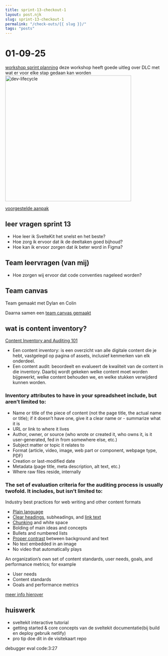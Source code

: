 ```yaml
---
title: sprint-13-checkout-1
layout: post.njk
slug: sprint-13-checkout-1
permalink: "/check-outs/{{ slug }}/"
tags: "posts"
---
```


# 01‐09‐25

[workshop sprint planning](https://github.com/fdnd-task/your-tribe-for-life-squad-page/blob/main/docs/sprint-planning.md)
deze workshop heeft goede uitleg over DLC met wat er voor elke stap gedaan kan worden
<img width="400" height="400" alt="dev-lifecycle" src="https://github.com/user-attachments/assets/601db995-9698-47c3-ab11-f201f7645f81" />

[voorgestelde aanpak](https://github.com/fdnd-task/your-tribe-for-life-squad-page/blob/main/docs/sprint-planning.md#voorgestelde-aanpak-squadpage)


## leer vragen sprint 13
- Hoe leer ik SvelteKit het snelst en het beste?
- Hoe zorg ik ervoor dat ik de deeltaken goed bijhoud?
- Hoe kan ik ervoor zorgen dat ik beter word in Figma?

## Team leervragen (van mij)
- Hoe zorgen wij ervoor dat code conventies nageleed worden?


## Team canvas
Team gemaakt met Dylan en Colin

Daarna samen een [team canvas gemaakt](https://www.figma.com/design/VAnJoPJ1NNv5uSKrQIsjCX/Untitled?node-id=0-1&t=P9aAtzVCjG04TP7Y-1)


## wat is content inventory?
[Content Inventory and Auditing 101](https://www.nngroup.com/articles/content-audits/)

- Een content inventory: is een overzicht van alle digitale content die je hebt, vastgelegd op pagina of assets, inclusief kenmerken van elk onderdeel.
- Een content audit: beoordeelt en evalueert de kwaliteit van de content in die inventory. Daarbij wordt gekeken welke content moet worden bijgewerkt, welke content behouden we, en welke stukken verwijderd kunnen worden.

### Inventory attributes to have in your spreadsheet include, but aren’t limited to:

- Name or title of the piece of content (not the page title, the actual name or title); if it doesn’t have one, give it a clear name or - summarize what it is
- URL or link to where it lives
- Author, owner, or source (who wrote or created it, who owns it, is it user-generated, fed in from somewhere else, etc.)
- Subject matter or topic it relates to
- Format (article, video, image, web part or component, webpage type, PDF)
- Creation or last-modified date
- Metadata (page title, meta description, alt text, etc.)
- Where raw files reside, internally

### The set of evaluation criteria for the auditing process is usually twofold. It includes, but isn’t limited to:

Industry best practices for web writing and other content formats
- [Plain language](https://www.nngroup.com/articles/web-writing-use-search-keywords/)
- [Clear headings](https://www.nngroup.com/articles/headings-pickup-lines/), subheadings, and [link text](https://www.nngroup.com/articles/writing-links/)
- [Chunking](https://www.nngroup.com/articles/chunking/) and white space
- Bolding of main ideas and concepts
- Bullets and numbered lists
- [Proper contrast](https://www.nngroup.com/articles/low-contrast/) between background and text
- No text embedded in an image
- No video that automatically plays

An organization’s own set of content standards, user needs, goals, and performance metrics; for example
- User needs
- Content standards
- Goals and performance metrics

[meer info hierover](https://www.nngroup.com/articles/content-audits/#:~:text=The%20set%20of%20evaluation%20criteria%20for%20the%20auditing%20process%20is%20usually%20twofold.%20It%20includes%2C%20but%20isn%E2%80%99t%20limited%20to%3A)



## huiswerk
- sveltekit interactive tutorial
- getting started & core concepts van de sveltekit documentatie(bij build en deploy gebruik netlify)
- pro tip doe dit in de visitekaart repo


debugger eval code:3:27